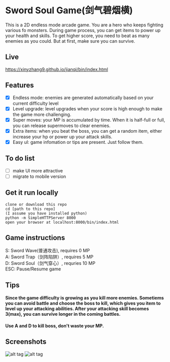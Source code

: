 # Sword Soul Game(剑气碧烟横)
This is a 2D endless mode arcade game. You are a hero who keeps fighting various fo monsters. 
During game process, you can get items to power up your health and skills. 
To get higher score, you need to beat as many enemies as you could. 
But at first, make sure you can survive.  
## Live
https://xinyzhang9.github.io/jianqi/bin/index.html
## Features
- [x] Endless mode: enemies are generated automatically based on your current difficulty level
- [x] Level upgrade: level upgrades when your score is high enough to make the game more challenging.
- [x] Super moves: your MP is accumulated by time. When it is half-full or full, you can release supermoves to clear enemies.
- [x] Extra items: when you beat the boss, you can get a random item, either increase your hp or power up your attack skills.
- [x] Easy uI: game infomation or tips are present. Just follow them.  

## To do list
- [ ] make UI more attractive
- [ ] migrate to mobile version  

## Get it run locally
```
clone or download this repo
cd [path to this repo]
(I assume you have installed python)
python -m SimpleHTTPServer 8000
open your browser at localhost:8000/bin/index.html
```
## Game instructions
S: Sword Wave(普通攻击), requires 0 MP    
A: Sword Trap（剑阵陷阱）, requires 5 MP  
D: Sword Soul（剑气穿心）, requries 10 MP  
ESC: Pause/Resume game  

## Tips
#### Since the game difficulty is growing as you kill more enemies. Sometiems you can avoid battle and choose the boss to kill, which gives you item to level up your attacking abilities. After your attacking skill becomes 3(max), you can survive longer in the coming battles.
#### Use A and D to kill boss, don't waste your MP.

## Screenshots
![alt tag](https://raw.githubusercontent.com/xinyzhang9/JianQi_Game/master/screen.png)
![alt tag](https://raw.githubusercontent.com/xinyzhang9/JianQi_Game/master/screen2.png)


